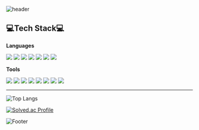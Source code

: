 ![header](https://capsule-render.vercel.app/api?type=waving&color=323232&height=200&section=header&text=HelloWorld😊&fontSize=50)
<h2 align="left">💻Tech Stack💻</h2>
<b align="left" font="bold">Languages</b>
<p align="left">
  <img src="https://img.shields.io/badge/Java-007396?style=flat&logo=openJDK&logoColor=white"/>
  <img src="https://img.shields.io/badge/C%23-512BD4?style=flat&logo=CSharp&logoColor=white"/>
  <img src="https://img.shields.io/badge/JavaScript-F7DF1E?style=flat&logo=JavaScript&logoColor=white"/>
  <img src="https://img.shields.io/badge/jQuery-0769AD?style=flat&logo=jQuery&logoColor=white"/>
  <img src="https://img.shields.io/badge/HTML5-E34F26?style=flat&logo=HTML5&logoColor=white"/>
  <img src="https://img.shields.io/badge/CSS3-1572B6?style=flat&logo=CSS3&logoColor=white"/>
  <img src="https://img.shields.io/badge/SQL-3178C6?style=flat&logo=sql&logoColor=white"/>
</p>
<b align="left">Tools</b>
<p align="left">
  <img src="https://img.shields.io/badge/Eclipse-2C2255?style=flat&logo=eclipseide&logoColor=white"/></a>
  <img src="https://img.shields.io/badge/Spring-6DB33F?style=flat&logo=spring&logoColor=white"/></a>
  <img src="https://img.shields.io/badge/Spring Boot-6DB33F?style=flat&logo=spring-boot&logoColor=white"/></a>
  <img src="https://img.shields.io/badge/Visual Studio-5C2D91?style=flat&logo=Visual Studio&logoColor=white"/></a>
  <img src="https://img.shields.io/badge/.NET-512BD4?style=flat&logo=.Net&logoColor=white"/></a>
  <img src="https://img.shields.io/badge/Android Studio-3DDC84?style=flat&logo=androidstudio&logoColor=white"/></a>
  <img src="https://img.shields.io/badge/Oracle-F80000?style=flat&logo=oracle&logoColor=white"/></a>
  <img src="https://img.shields.io/badge/Firebase-ffca28?style=flat&logo=firebase&logoColor=white">
</p>

- - -
![Top Langs](https://github-readme-stats.vercel.app/api/top-langs/?username=kkongdo&layout=compact&hide_progress=false)

[![Solved.ac Profile](http://mazassumnida.wtf/api/mini/generate_badge?boj=kkongdo)](https://solved.ac/kkongdo)

![Footer](https://capsule-render.vercel.app/api?type=waving&color=323232&height=150&section=footer)
